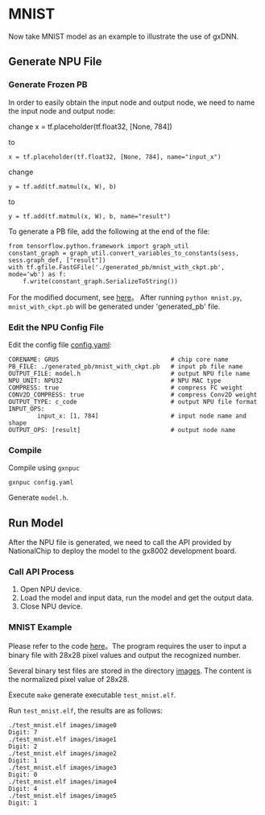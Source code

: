 # MNIST

Now take MNIST model as an example to illustrate the use of gxDNN.

## Generate NPU File ##

### Generate Frozen PB ###

In order to easily obtain the input node and output node, we need to name the input node and output node:

change
	x = tf.placeholder(tf.float32, [None, 784])

to

	x = tf.placeholder(tf.float32, [None, 784], name="input_x")

change

	y = tf.add(tf.matmul(x, W), b)

to

	y = tf.add(tf.matmul(x, W), b, name="result")

To generate a PB file, add the following at the end of the file:

	from tensorflow.python.framework import graph_util
	constant_graph = graph_util.convert_variables_to_constants(sess, sess.graph_def, ["result"])
	with tf.gfile.FastGFile('./generated_pb/mnist_with_ckpt.pb', mode='wb') as f:
	    f.write(constant_graph.SerializeToString())


For the modified document, see [here](./compilation/mnist.py)。
After running `python mnist.py`, `mnist_with_ckpt.pb` will be generated under 'generated_pb' file.

### Edit the NPU Config File ###

Edit the config file [config.yaml](./compilation/config.yaml):

	CORENAME: GRUS                               # chip core name
	PB_FILE: ./generated_pb/mnist_with_ckpt.pb   # input pb file name
	OUTPUT_FILE: model.h                         # output NPU file name
	NPU_UNIT: NPU32                              # NPU MAC type
	COMPRESS: true                               # compress FC weight
	CONV2D_COMPRESS: true                        # compress Conv2D weight
	OUTPUT_TYPE: c_code                          # output NPU file format
	INPUT_OPS:
	        input_x: [1, 784]                    # input node name and shape
	OUTPUT_OPS: [result]                         # output node name

### Compile ###

Compile using `gxnpuc`
```
gxnpuc config.yaml
```

Generate `model.h`.


## Run Model ##

After the NPU file is generated, we need to call the API provided by NationalChip to deploy the model to the gx8002 development board.

### Call API Process ###

1. Open NPU device.
2. Load the model and input data, run the model and get the output data.
3. Close NPU device.

### MNIST Example ###

Please refer to the code [here](./execution/test_mnist.c)。The program requires the user to input a binary file with 28x28 pixel values and output the recognized number.

Several binary test files are stored in the directory [images](./execution/images). The content is the normalized pixel value of 28x28.

Execute ` make ` generate executable `test_mnist.elf`.

Run `test_mnist.elf`, the results are as follows:

    ./test_mnist.elf images/image0
    Digit: 7
    ./test_mnist.elf images/image1
    Digit: 2
    ./test_mnist.elf images/image2
    Digit: 1
    ./test_mnist.elf images/image3
    Digit: 0
    ./test_mnist.elf images/image4
    Digit: 4
    ./test_mnist.elf images/image5
    Digit: 1

